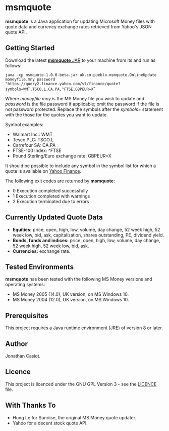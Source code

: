 # msmquote
**msmquote** is a Java application for updating Microsoft Money files with quote data and currency exchange rates retrieved from Yahoo's JSON quote API.
## Getting Started
Download the latest [**msmquote** JAR](https://github.com/36bits/msmquote/releases) to your machine from its and run as follows:

`java -cp msmquote-1.0.0-beta.jar uk.co.pueblo.msmquote.OnlineUpdate moneyfile.mny password "https://query2.finance.yahoo.com/v7/finance/quote?symbols=WMT,TSCO.L,CA.PA,^FTSE,GBPEUR=X`"

Where _moneyfile.mny_ is the MS Money file you wish to update and _password_ is the file password if applicable; omit the password if the file is not password protected. Replace the symbols after the _symbols=_ statement with the those for the quotes you want to update.

Symbol examples:
* Walmart Inc.: WMT
* Tesco PLC: TSCO.L  
* Carrefour SA: CA.PA
* FTSE-100 Index: ^FTSE
* Pound Sterling/Euro exchange rate: GBPEUR=X

It should be possible to include any symbol in the symbol list for which a quote is available on [Yahoo Finance](https://finance.yahoo.com/).

The following exit codes are returned by **msmquote**:

* 0 Execution completed successfully
* 1 Execution completed with warnings
* 2 Execution terminated due to errors 

## Currently Updated Quote Data
* **Equities:** price, open, high, low, volume, day change, 52 week high, 52 week low, bid, ask, capitalisation, shares outstanding, PE, dividend yield.
* **Bonds, funds and indices:** price, open, high, low, volume, day change, 52 week high, 52 week low, bid, ask.
* **Currencies:** exchange rate.

## Tested Environments
**msmquote** has been tested with the following MS Money versions and operating systems:
* MS Money 2005 (14.0), UK version, on MS Windows 10.
* MS Money 2004 (12.0), UK version, on MS Windows 10.

## Prerequisites
This project requires a Java runtime environment (JRE) of version 8 or later.
## Author
Jonathan Casiot.
## Licence
This project is licenced under the GNU GPL Version 3 - see the [LICENCE](./LICENSE) file.
## With Thanks To
* Hung Le for Sunriise, the original MS Money quote updater.
* Yahoo for a decent stock quote API.